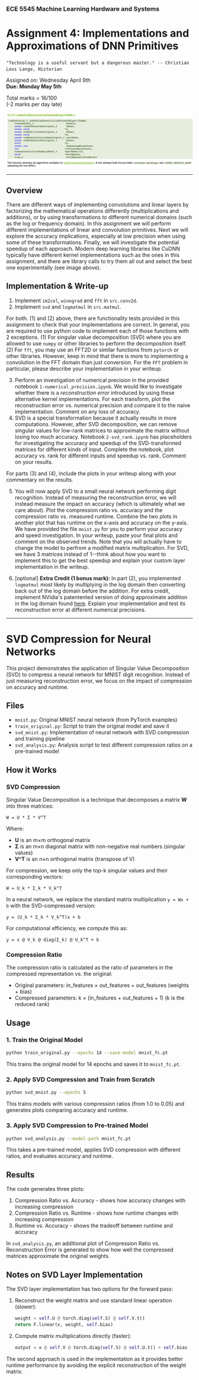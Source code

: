 ### ECE 5545 Machine Learning Hardware and Systems

# Assignment 4: Implementations and Approximations of DNN Primitives

`"Technology is a useful servant but a dangerous master." -- Christian Lous Lange, Historian`

Assigned on: Wednesday April 9th    
**Due: Monday May 5th**

Total marks = 16/100    
(-2 marks per day late)

![](data/cudnn.png)

----

## Overview

There are different ways of implementing convolutions and linear layers by factorizing the mathematical operations differently (multiplications and additions), or by using transformations to different numerical domains (such as the log or frequency domain). In this assignment we will perform different implementations of linear and convolution primitives. Next we will explore the accuracy implications, especially at low precision when using some of these transformations. Finally, we will investigate the potential speedup of each approach. Modern deep learning libraries like CuDNN typically have different kernel implementations such as the ones in this assignment, and there are library calls to try them all out and select the best one experimentally (see image above).

## Implementation & Write-up

1. Implement `im2col`, `winograd` and `fft` in `src.conv2d`.
2. Implement `svd` and `logmatmul` in `src.matmul`.

For both. (1) and (2) above, there are functionality tests provided in this assignment to check that your implementations are correct. In general, you are required to use python code to implement each of those functions with 2 exceptions. (1) For singular value decomposition (SVD) where you are allowed to use `numpy` or other libraries to perform the decomposition itself. (2) For `fft`, you may use an FFT2D or similar functions from `pytorch` or other libraries. However, keep in mind that there is more to implementing a convolution in the FFT domain than just conversion. For the `FFT` problem in particular, please describe your implementation in your writeup.

3. Perform an investigation of numerical precision in the provided notebook `1-numerical_precision.ipynb`. We would like to investigate whether there is a _reconstruction error_ introduced by using these alternative kernel implementations. For each transform, plot the reconstruction error vs. numerical precision and compare it to the naive implementation. Comment on any loss of accuracy.
4. SVD is a special transformation because it actually results in more computations. However, after SVD decomposition, we can remove singular values for low-rank matrices to approximate the matrix without losing too much accuracy. Notebook `2-svd_rank.ipynb` has placeholders for investigating the accuracy and speedup of the SVD-transformed matrices for different kinds of input. Complete the notebook, plot accuracy vs. rank for different inputs and speedup vs. rank. Comment on your results.

For parts (3) and (4), include the plots in your writeup along with your commentary on the results.

5. You will now apply SVD to a small neural network performing digit recognition. Instead of measuring the reconstruction error, we will instead measure the impact on accuracy (which is ultimately what we care about). Plot the compression ratio vs. accuracy and the compression ratio vs. measured runtime. Combine the two plots in another plot that has runtime on the x-axis and accuracy on the y-axis. We have provided the file `mnist.py` for you to perform your accuracy and speed investigation. In your writeup, paste your final plots and comment on the observed trends. Note that you will actually have to change the model to perfrom a modified matrix multiplication. For SVD, we have 3 matrices instead of 1--think about how you want to implement this to get the best speedup and explain your custom layer implementation in the writeup.

6. [optional] **Extra Credit (1 bonus mark):**  In part (2), you implemented `logmatmul` most likely by multiplying in the log domain then converting back out of the log domain before the addition. For extra credit, implement NVidia's patentented version of doing approximate addition in the log domain found [here](https://uspto.report/patent/app/20210056446). Explain your implementation and test its reconstruction error at different numerical precisions.

----

# SVD Compression for Neural Networks

This project demonstrates the application of Singular Value Decomposition (SVD) to compress a neural network for MNIST digit recognition. Instead of just measuring reconstruction error, we focus on the impact of compression on accuracy and runtime.

## Files

- `mnist.py`: Original MNIST neural network (from PyTorch examples)
- `train_original.py`: Script to train the original model and save it
- `svd_mnist.py`: Implementation of neural network with SVD compression and training pipeline
- `svd_analysis.py`: Analysis script to test different compression ratios on a pre-trained model

## How it Works

### SVD Compression

Singular Value Decomposition is a technique that decomposes a matrix **W** into three matrices:

```
W = U * Σ * V^T
```

Where:
- **U** is an m×m orthogonal matrix
- **Σ** is an m×n diagonal matrix with non-negative real numbers (singular values)
- **V^T** is an n×n orthogonal matrix (transpose of V)

For compression, we keep only the top-k singular values and their corresponding vectors:

```
W ≈ U_k * Σ_k * V_k^T
```

In a neural network, we replace the standard matrix multiplication `y = Wx + b` with the SVD-compressed version:

```
y = (U_k * Σ_k * V_k^T)x + b
```

For computational efficiency, we compute this as:

```
y = x @ V_k @ diag(Σ_k) @ U_k^T + b
```

### Compression Ratio

The compression ratio is calculated as the ratio of parameters in the compressed representation vs. the original:

- Original parameters: in_features × out_features + out_features (weights + bias)
- Compressed parameters: k × (in_features + out_features + 1) (k is the reduced rank)

## Usage

### 1. Train the Original Model

```bash
python train_original.py --epochs 14 --save-model mnist_fc.pt
```

This trains the original model for 14 epochs and saves it to `mnist_fc.pt`.

### 2. Apply SVD Compression and Train from Scratch

```bash
python svd_mnist.py --epochs 5
```

This trains models with various compression ratios (from 1.0 to 0.05) and generates plots comparing accuracy and runtime.

### 3. Apply SVD Compression to Pre-trained Model

```bash
python svd_analysis.py --model-path mnist_fc.pt
```

This takes a pre-trained model, applies SVD compression with different ratios, and evaluates accuracy and runtime.

## Results

The code generates three plots:

1. Compression Ratio vs. Accuracy - shows how accuracy changes with increasing compression
2. Compression Ratio vs. Runtime - shows how runtime changes with increasing compression
3. Runtime vs. Accuracy - shows the tradeoff between runtime and accuracy

In `svd_analysis.py`, an additional plot of Compression Ratio vs. Reconstruction Error is generated to show how well the compressed matrices approximate the original weights.

## Notes on SVD Layer Implementation

The SVD layer implementation has two options for the forward pass:

1. Reconstruct the weight matrix and use standard linear operation (slower):
   ```python
   weight = self.U @ torch.diag(self.S) @ self.V.t()
   return F.linear(x, weight, self.bias)
   ```

2. Compute matrix multiplications directly (faster):
   ```python
   output = x @ self.V @ torch.diag(self.S) @ self.U.t() + self.bias
   ```

The second approach is used in the implementation as it provides better runtime performance by avoiding the explicit reconstruction of the weight matrix.
